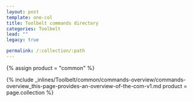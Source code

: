 ```yaml
---
layout: post
template: one-col
title: Toolbelt commands directory
categories: Toolbelt
lead: ""
legacy: true

permalink: /:collection/:path
---
```



{% assign product = "common" %}

{% include _inlines/Toolbelt/common/commands-overview/commands-overview_this-page-provides-an-overview-of-the-com-v1.md  product = page.collection %}

